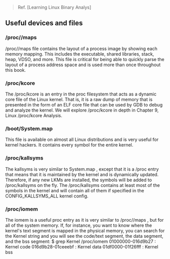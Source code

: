 > Ref. [Learning Linux Binary Analys]

## Useful devices and files

### /proc/<pid>/maps
/proc/<pid>/maps file contains the layout of a process image by showing each
memory mapping. This includes the executable, shared libraries, stack, heap, VDSO,
and more. This file is critical for being able to quickly parse the layout of a process
address space and is used more than once throughout this book.


### /proc/kcore
The /proc/kcore is an entry in the proc filesystem that acts as a dynamic core file
of the Linux kernel. That is, it is a raw dump of memory that is presented in the form
of an ELF core file that can be used by GDB to debug and analyze the kernel. We will
explore /proc/kcore in depth in Chapter 9, Linux /proc/kcore Analysis.

### /boot/System.map
This file is available on almost all Linux distributions and is very useful for kernel
hackers. It contains every symbol for the entire kernel.

### /proc/kallsyms
The kallsyms is very similar to System.map , except that it is a /proc entry that
means that it is maintained by the kernel and is dynamically updated. Therefore, if
any new LKMs are installed, the symbols will be added to /proc/kallsyms on the
fly. The /proc/kallsyms contains at least most of the symbols in the kernel and will
contain all of them if specified in the CONFIG_KALLSYMS_ALL kernel config.

### /proc/iomem
The iomem is a useful proc entry as it is very similar to /proc/<pid>/maps , but for
all of the system memory. If, for instance, you want to know where the kernel's text
segment is mapped in the physical memory, you can search for the Kernel string
and you will see the code/text segment, the data segment, and the bss segment:
$ grep Kernel /proc/iomem
01000000-016d9b27 : Kernel code
016d9b28-01ceeebf : Kernel data
01df0000-01f26fff : Kernel bss

